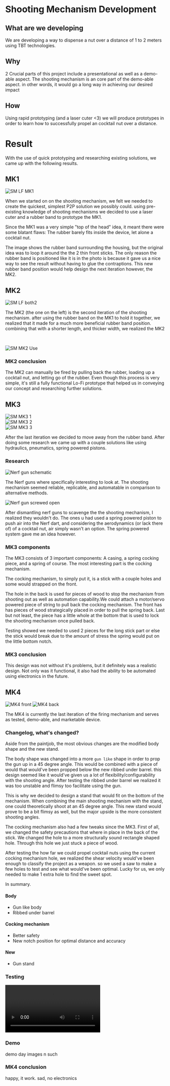 # Shooting Mechanism Development


## What are we developing
We are developing a way to dispense a nut over a distance of 1 to 2 meters using TBT technologies.

## Why
2 Crucial parts of this project include a presentational as well as a demo-able aspect. The shooting mechanism is an core part of the demo-able aspect. in other words, it would go a long way in achieving our desired impact

## How
Using rapid prototyping (and a laser cuter <3) we will produce prototypes in order to learn how to successfully propel an cocktail nut over a distance.

# Result
With the use of quick prototyping and researching existing solutions, we came up with the following results.

## MK1
![SM LF MK1](../Media/prototype/SM%20LF%20MK1.jpg)<br/>

When we started on on the shooting mechanism, we felt we needed to create the quickest, simplest P2P solution we possibly could. using pre-existing knowledge of shooting mechanisms we decided to use a laser cuter and a rubber band to prototype the MK1.

Since the MK1 was a very simple "top of the head" idea, it meant there were some blatant flaws: The rubber barely fits inside the device, let alone a cocktail nut.

The image shows the rubber band surrounding the housing, but the original idea was to loop it around the the 2 thin front sticks. The only reason the rubber band is positioned like it is in the photo is because it gave us a nice way to see the result without having to glue the contraptions. This new rubber band position would help design the next iteration however, the MK2.

## MK2

![SM LF both2](../Media/prototype/SM%20LF%20both2.jpg)<br/>

The MK2 (the one on the left) is the second iteration of the shooting mechanism. after using the rubber band on the MK1 to hold it together, we realized that it made for a much more beneficial rubber band position. combining that with a shorter length, and thicker width, we realized the MK2

<br/>

![SM MK2 Use](../Media/prototype/mk2%20use.jpg)<br/>

### MK2 conclusion
The MK2 can manually be fired by pulling back the rubber, loading up a cocktail nut, and letting go of the rubber. Even though this process is very simple, it's still a fully functional Lo-Fi prototype that helped us in conveying our concept and researching further solutions.

## MK3
![SM MK3 1](../Media/prototype/MK3%201.jpg)<br/>
![SM MK3 2](../Media/prototype/MK3%202.jpg)<br/>
![SM MK3 3](../Media/prototype/MK3%203.jpg)<br/>

After the last iteration we decided to move away from the rubber band. After doing some research we came up with a couple solutions like using hydraulics, pneumatics, spring powered pistons. <br/>

### Research

![Nerf gun schematic](../Media/prototype/nerf%20gun%20insides.jpg)<br/>

The Nerf guns where specifically interesting to look at. The shooting mechanism seemed reliable, replicable, and automatable in comparison to alternative methods.  <br/>

![Nerf gun screwed open](../Media/prototype/nerf%20gun%20screwed%20open.jpg)<br/>

After dismantling nerf guns to scavenge the the shooting mechanism, I realized they wouldn't do. The ones u had used a spring powered piston to push air into the Nerf dart, and considering the aerodynamics (or lack there of) of a cocktail nut, air simply wasn't an option. The spring powered system gave me an idea however. 


### MK3 components
The MK3 consists of 3 important components: A casing, a spring cocking piece, and a spring of course. The most interesting part is the cocking mechanism.

The cocking mechanism, to simply put it, is a stick with a couple holes and some would strapped on the front. 

The hole in the back is used for pieces of wood to stop the mechanism from shooting out as well as automation capability.We could attach a motor/servo powered piece of string to pull back the cocking mechanism. The front has has pieces of wood strategically placed in order to pull the spring back. Last but not least, the piece has a little whole at the bottom that is used to lock the shooting mechanism once pulled back. 

Testing showed we needed to used 2 pieces for the long stick part or else the stick would break due to the amount of stress the spring would put on the little bottom notch.

### MK3 conclusion
This design was not without it's problems, but it definitely was a realistic design. Not only was it functional, it also had the ability to be automated using electronics in the future.

## MK4
![MK4 front](../Media/prototype/MK4%20front.jpg)
![MK4 back](../Media/prototype/MK4%20back.jpg)<br/>

The MK4 is currently the last iteration of the firing mechanism and serves as tested, demo-able, and marketable device.

### Changelog, what's changed?
Aside from the paintjob, the most obvious changes are the modified body shape and the new stand. 

The body shape was changed into a more `gun like` shape in order to prop the gun up in a 45 degree angle. This would be combined with a piece of would that would've been propped below the new ribbed under barrel. this design seemed like it would've given us a lot of flexibility/configurability with the shooting angle. After testing the ribbed under barrel we realized it was too unstable and flimsy too facilitate using the gun.

This is why we decided to design a stand that would fit on the bottom of the mechanism. When combining the main shooting mechanism with the stand, one could theoretically shoot at an 45 degree angle. This new stand would prove to be a bit flimsy as well, but the major upside is the more consistent shooting angles.

The cocking mechanism also had a few tweaks since the MK3.
First of all, we changed the safety precautions that where in place in the back of the stick. We changed the hole to a more structurally sound rectangle shaped hole. Through this hole we just stuck a piece of wood.

After testing the how far we could propel cocktail nuts using the current cocking mechanism hole, we realized the shear velocity would've been enough to classify the project as a weapon. so we used a saw to make a few holes to test and see what would've been optimal. Lucky for us, we only needed to make 1 extra hole to find the sweet spot.


In summary.
#### Body
- Gun like body
- Ribbed under barrel
#### Cocking mechanism
- Better safety
- New notch position for optimal distance and accuracy
#### New
- Gun stand  

### Testing
![MK4 test1](../Media/prototype/mk4%20test%201.mp4)

### Demo
demo day images n such

### MK4 conclusion
happy, it work. sad, no electronics